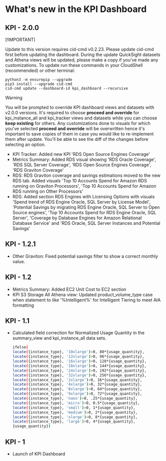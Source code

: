 # What's new in the KPI Dashboard

## KPI - 2.0.0
[!IMPORTANT] 

Update to this version requires cid-cmd v0.2.23. Please update cid-cmd first before updating the dashboard. During the update QuickSight datasets and Athena views will be updated, please make a copy if you've made any customizations. To update run these commands in your CloudShell (recommended) or other terminal:
```
python3 -m ensurepip --upgrade
pip3 install --upgrade cid-cmd
cid-cmd update --dashboard-id kpi_dashboard --recursive
```
> [!WARNING]
> You will be prompted to override KPI dashboard views and datasets with v2.0.0 versions. It's required to choose **proceed and override** for kpi_instance_all and kpi_tracker views and datasets while you can choose **keep existing** for others. Any customizations done to visuals for which you've selected **proceed and override** will be overwritten hence it's important to save copies of them in case you would like to re-implement them after update. You'll be able to see the diff of the changes before selecting an option.

* KPI Tracker: Added new KPI 'RDS Open Source Engines Coverage'
* Metrics Summary: Added RDS visual showing 'RDS Oracle Coverage', 'RDS SQL Server Coverage', 'RDS Open Source Engines Coverage', 'RDS Graviton Coverage'
* RDS: RDS Graviton coverage and savings estimations moved to the new RDS tab. Added visuals 'Top 10 Accounts Spend for Amazon RDS running on Graviton Processors', 'Top 10 Accounts Spend for Amazon RDS running on Other Processors' 
* RDS: Added section RDS Engines with Licensing Options with visuals 'Spend trend of RDS Engine Oracle, SQL Server by License Model', 'Potential Savings by migrating RDS Engine Oracle, SQL Server to Open Source engines', 'Top 10 Accounts Spend for RDS Engine Oracle, SQL Server', 'Coverage by Database Engines for Amazon Relational Database Service' and 'RDS Oracle, SQL Server  Instances and Potential Savings'

  

## KPI - 1.2.1
* Other Graviton: Fixed potential savings filter to show a correct monthly value.

## KPI - 1.2
* Metrics Summary: Added EC2 Unit Cost to EC2 section
* KPI S3 Storage All Athena view: Updated product_volume_type case when statement to like '%Intelligent%' for Intelligent Tiering to meet AIA formatting

## KPI - 1.1
* Calculated field correction for Normalized Usage Quantity in the summary_view and kpi_instance_all data sets. 
    ```bash
    ifelse(
    locate({instance_type}, '10xlarge')>0, 80*{usage_quantity},
    locate({instance_type}, '12xlarge')>0, 96*{usage_quantity},
    locate({instance_type}, '16xlarge')>0, 128*{usage_quantity},
    locate({instance_type}, '18xlarge')>0, 144*{usage_quantity},
    locate({instance_type}, '24xlarge')>0, 192*{usage_quantity},
    locate({instance_type}, '32xlarge')>0, 256*{usage_quantity}, 
    locate({instance_type}, '2xlarge')>0, 16*{usage_quantity},
    locate({instance_type}, '4xlarge')>0, 32*{usage_quantity},
    locate({instance_type}, '8xlarge')>0, 64*{usage_quantity},
    locate({instance_type}, '9xlarge')>0, 72*{usage_quantity},
    locate({instance_type}, 'nano')>0, .25*{usage_quantity},
    locate({instance_type}, 'micro')>0, 0.5*{usage_quantity},
    locate({instance_type}, 'small')>0, 1*{usage_quantity},
    locate({instance_type}, 'medium')>0, 2*{usage_quantity},
    locate({instance_type}, 'xlarge')>0, 8*{usage_quantity},
    locate({instance_type}, 'large')>0, 4*{usage_quantity},
    {usage_quantity})
    ```

## KPI - 1
* Launch of KPI Dashboard
